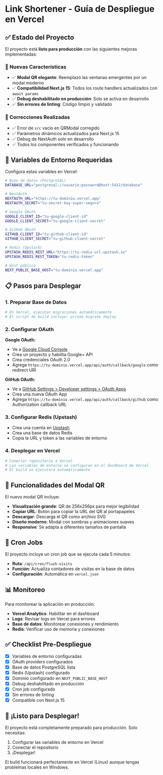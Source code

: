 # Link Shortener - Guía de Despliegue en Vercel

## ✅ Estado del Proyecto

El proyecto está **listo para producción** con las siguientes mejoras implementadas:

### 🎨 **Nuevas Características**
- ✅ **Modal QR elegante**: Reemplazó las ventanas emergentes por un modal moderno
- ✅ **Compatibilidad Next.js 15**: Todos los route handlers actualizados con `await params`
- ✅ **Debug deshabilitado en producción**: Solo se activa en desarrollo
- ✅ **Sin errores de linting**: Código limpio y validado

### 🔧 **Correcciones Realizadas**
- ✅ Error de `src` vacío en QRModal corregido
- ✅ Parámetros dinámicos actualizados para Next.js 15
- ✅ Debug de NextAuth solo en desarrollo
- ✅ Todos los componentes verificados y funcionando

## 🚀 Variables de Entorno Requeridas

Configura estas variables en Vercel:

```bash
# Base de datos (PostgreSQL)
DATABASE_URL="postgresql://usuario:password@host:5432/database"

# NextAuth
NEXTAUTH_URL="https://tu-dominio.vercel.app"
NEXTAUTH_SECRET="tu-secret-key-super-seguro"

# Google OAuth
GOOGLE_CLIENT_ID="tu-google-client-id"
GOOGLE_CLIENT_SECRET="tu-google-client-secret"

# GitHub OAuth  
GITHUB_CLIENT_ID="tu-github-client-id"
GITHUB_CLIENT_SECRET="tu-github-client-secret"

# Redis (Upstash)
UPSTASH_REDIS_REST_URL="https://tu-redis-url.upstash.io"
UPSTASH_REDIS_REST_TOKEN="tu-redis-token"

# Host público
NEXT_PUBLIC_BASE_HOST="tu-dominio.vercel.app"
```

## 📋 Pasos para Desplegar

### 1. **Preparar Base de Datos**
```bash
# En Vercel, ejecutar migraciones automáticamente
# El script de build incluye: prisma migrate deploy
```

### 2. **Configurar OAuth**

**Google OAuth:**
- Ve a [Google Cloud Console](https://console.cloud.google.com/)
- Crea un proyecto y habilita Google+ API
- Crea credenciales OAuth 2.0
- Agrega `https://tu-dominio.vercel.app/api/auth/callback/google` como redirect URI

**GitHub OAuth:**
- Ve a [GitHub Settings > Developer settings > OAuth Apps](https://github.com/settings/developers)
- Crea una nueva OAuth App
- Agrega `https://tu-dominio.vercel.app/api/auth/callback/github` como Authorization callback URL

### 3. **Configurar Redis (Upstash)**
- Crea una cuenta en [Upstash](https://upstash.com/)
- Crea una base de datos Redis
- Copia la URL y token a las variables de entorno

### 4. **Desplegar en Vercel**
```bash
# Conectar repositorio a Vercel
# Las variables de entorno se configuran en el dashboard de Vercel
# El build se ejecutará automáticamente
```

## 🎯 Funcionalidades del Modal QR

El nuevo modal QR incluye:
- **Visualización grande**: QR de 256x256px para mejor legibilidad
- **Copiar URL**: Botón para copiar la URL del QR al portapapeles
- **Descargar**: Descarga el QR como archivo SVG
- **Diseño moderno**: Modal con sombras y animaciones suaves
- **Responsive**: Se adapta a diferentes tamaños de pantalla

## 🔄 Cron Jobs

El proyecto incluye un cron job que se ejecuta cada 5 minutos:
- **Ruta**: `/api/cron/flush-visits`
- **Función**: Actualiza contadores de visitas en la base de datos
- **Configuración**: Automática en `vercel.json`

## 📊 Monitoreo

Para monitorear la aplicación en producción:
- **Vercel Analytics**: Habilitar en el dashboard
- **Logs**: Revisar logs en Vercel para errores
- **Base de datos**: Monitorear conexiones y rendimiento
- **Redis**: Verificar uso de memoria y conexiones

## ✅ Checklist Pre-Despliegue

- [x] Variables de entorno configuradas
- [x] OAuth providers configurados
- [x] Base de datos PostgreSQL lista
- [x] Redis (Upstash) configurado
- [x] Dominio configurado en `NEXT_PUBLIC_BASE_HOST`
- [x] Debug deshabilitado en producción
- [x] Cron job configurado
- [x] Sin errores de linting
- [x] Compatible con Next.js 15

## 🚀 ¡Listo para Desplegar!

El proyecto está completamente preparado para producción. Solo necesitas:
1. Configurar las variables de entorno en Vercel
2. Conectar el repositorio
3. ¡Desplegar!

El build funcionará perfectamente en Vercel (Linux) aunque tengas problemas locales en Windows.
